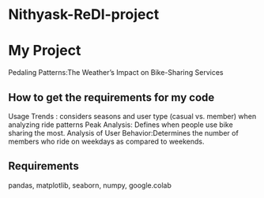 # Nithyask-ReDI-project
# My Project
Pedaling Patterns:The Weather’s Impact on Bike-Sharing Services
## How to get the requirements for my code
Usage Trends : considers seasons and user type (casual vs. member) when analyzing ride patterns
Peak Analysis: Defines when people use bike sharing the most.
Analysis of User Behavior:Determines the number of members who ride on weekdays as compared to weekends.

## Requirements
 pandas, matplotlib, seaborn, numpy, google.colab
